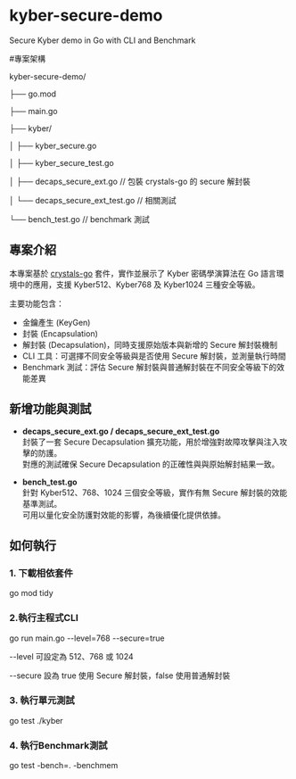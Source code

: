 # kyber-secure-demo
Secure Kyber demo in Go with CLI and Benchmark

#專案架構  

kyber-secure-demo/  

├── go.mod  

├── main.go  

├── kyber/  

│   ├── kyber_secure.go  

│   ├── kyber_secure_test.go  

│   ├── decaps_secure_ext.go         // 包裝 crystals-go 的 secure 解封裝  

│   └── decaps_secure_ext_test.go    // 相關測試  

└── bench_test.go                    // benchmark 測試


## 專案介紹

本專案基於 [crystals-go](https://github.com/kudelskisecurity/crystals-go) 套件，實作並展示了 Kyber 密碼學演算法在 Go 語言環境中的應用，支援 Kyber512、Kyber768 及 Kyber1024 三種安全等級。

主要功能包含：

- 金鑰產生 (KeyGen)
- 封裝 (Encapsulation)
- 解封裝 (Decapsulation)，同時支援原始版本與新增的 Secure 解封裝機制
- CLI 工具：可選擇不同安全等級與是否使用 Secure 解封裝，並測量執行時間
- Benchmark 測試：評估 Secure 解封裝與普通解封裝在不同安全等級下的效能差異

## 新增功能與測試

- **decaps_secure_ext.go / decaps_secure_ext_test.go**  
  封裝了一套 Secure Decapsulation 擴充功能，用於增強對故障攻擊與注入攻擊的防護。  
  對應的測試確保 Secure Decapsulation 的正確性與與原始解封結果一致。

- **bench_test.go**  
  針對 Kyber512、768、1024 三個安全等級，實作有無 Secure 解封裝的效能基準測試。  
  可用以量化安全防護對效能的影響，為後續優化提供依據。

## 如何執行

### 1. 下載相依套件
go mod tidy

### 2.執行主程式CLI
go run main.go --level=768 --secure=true  

--level 可設定為 512、768 或 1024  

--secure 設為 true 使用 Secure 解封裝，false 使用普通解封裝

### 3. 執行單元測試
go test ./kyber

### 4. 執行Benchmark測試
go test -bench=. -benchmem
